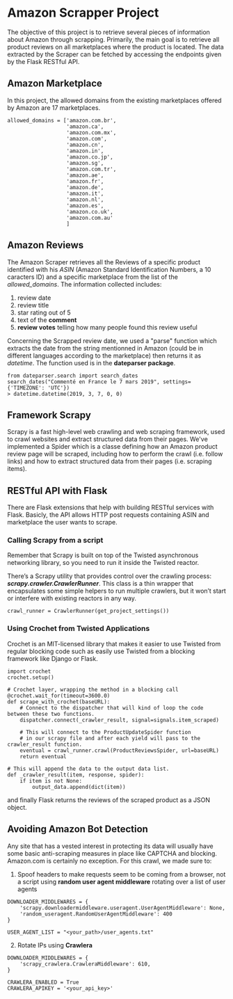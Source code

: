 # Amazon Scrapper Project

The objective of this project is to retrieve several pieces of information about Amazon through scrapping. Primarily, the main goal is to retrieve all product reviews on all marketplaces where the product is located. The data extracted by the Scraper can be fetched by accessing the endpoints given by the Flask RESTful API.

## Amazon Marketplace
In this project, the allowed domains from the existing marketplaces offered by Amazon are 17 marketplaces.

```
allowed_domains = ['amazon.com.br',
                   'amazon.ca',
                   'amazon.com.mx',
                   'amazon.com',
                   'amazon.cn',
                   'amazon.in',
                   'amazon.co.jp',
                   'amazon.sg',
                   'amazon.com.tr',
                   'amazon.ae',
                   'amazon.fr',
                   'amazon.de',
                   'amazon.it',
                   'amazon.nl',
                   'amazon.es',
                   'amazon.co.uk',
                   'amazon.com.au'
                   ]
 ````
 
## Amazon Reviews
The Amazon Scraper retrieves all the Reviews of a specific product identified with his *ASIN* (Amazon Standard Identification Numbers, a 10 caracters ID) and a specific marketplace from the list of the *allowed_domains*. The information collected includes:
1. review date
2. review title
3. star rating out of 5
4. text of the **comment** 
5. **review votes** telling how many people found this review useful

Concerning the Scrapped review date, we used a "parse" function which extracts the date from the string mentionned in Amazon (could be in different languages according to the marketplace) then returns it as *datetime*. The function used is in the **dateparser package**.

```
from dateparser.search import search_dates
search_dates("Commenté en France le 7 mars 2019", settings= {'TIMEZONE': 'UTC'})
> datetime.datetime(2019, 3, 7, 0, 0)
````

## Framework Scrapy
Scrapy is a fast high-level web crawling and web scraping framework, used to crawl websites and extract structured data from their pages. We've implemented a Spider which is a  classe defining how an Amazon product review page will be scraped, including how to perform the crawl (i.e. follow links) and how to extract structured data from their pages (i.e. scraping items). 


## RESTful API with Flask
There are Flask extensions that help with building RESTful services with Flask. Basicly, the API allows HTTP post requests containing ASIN and marketplace the user wants to scrape. 

### Calling Scrapy from a script
Remember that Scrapy is built on top of the Twisted asynchronous networking library, so you need to run it inside the Twisted reactor.

There’s a Scrapy utility that provides control over the crawling process:  ***scrapy.crawler.CrawlerRunner***. This class is a thin wrapper that encapsulates some simple helpers to run multiple crawlers, but it won’t start or interfere with existing reactors in any way.

```
crawl_runner = CrawlerRunner(get_project_settings())
```

### Using Crochet from Twisted Applications
Crochet is an MIT-licensed library that makes it easier to use Twisted from regular blocking code such as easily use Twisted from a blocking framework like Django or Flask.

```
import crochet
crochet.setup()

# Crochet layer, wrapping the method in a blocking call
@crochet.wait_for(timeout=3600.0)
def scrape_with_crochet(baseURL):
    # Connect to the dispatcher that will kind of loop the code between these two functions.
    dispatcher.connect(_crawler_result, signal=signals.item_scraped)

    # This will connect to the ProductUpdateSpider function
    # in our scrapy file and after each yield will pass to the crawler_result function.
    eventual = crawl_runner.crawl(ProductReviewsSpider, url=baseURL)
    return eventual
    
# This will append the data to the output data list.
def _crawler_result(item, response, spider):
    if item is not None:
        output_data.append(dict(item))
```

and finally Flask returns the reviews of the scraped product as a JSON object.

## Avoiding Amazon Bot Detection
Any site that has a vested interest in protecting its data will usually have some basic anti-scraping measures in place like CAPTCHA and blocking. Amazon.com is certainly no exception.
For this crawl, we made sure to:
1. Spoof headers to make requests seem to be coming from a browser, not a script using **random user agent middleware** rotating over a list of user agents

```
DOWNLOADER_MIDDLEWARES = {
    'scrapy.downloadermiddleware.useragent.UserAgentMiddleware': None,
    'random_useragent.RandomUserAgentMiddleware': 400
}

USER_AGENT_LIST = "<your_path>/user_agents.txt"
```

2. Rotate IPs using **Crawlera**

```
DOWNLOADER_MIDDLEWARES = {
    'scrapy_crawlera.CrawleraMiddleware': 610,
}

CRAWLERA_ENABLED = True
CRAWLERA_APIKEY = '<your_api_key>'
```

